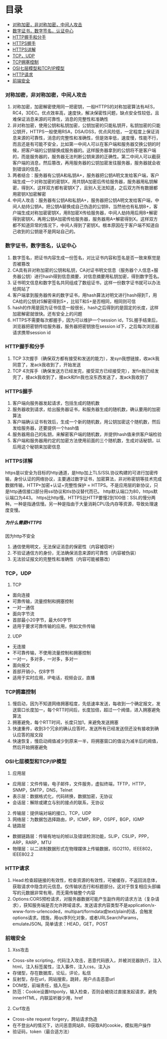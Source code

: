 # 目录
* [对称加密，非对称加密，中间人攻击](#对称加密，非对称加密，中间人攻击)
* [数字证书，数字签名，认证中心](#数字证书，数字签名，认证中心)
* [HTTP握手和分手](#HTTP握手和分手)
* [HTTPS握手](#HTTPS握手)
* [HTTPS详解](#HTTPS详解)
* [TCP，UDP](#TCP，UDP)
* [TCP拥塞控制](#TCP拥塞控制)
* [OSI七层模型和TCP/IP模型](#OSI七层模型和TCP/IP模型)
* [HTTP请求](#HTTP请求)
* [前端安全](#前端安全)


### 对称加密，非对称加密，中间人攻击
1. 对称加密，加密解密使用同一把密钥，一般HTTPS的对称加密算法有AES，RC4，3DEC。优点效率高，速度快，解决保密性问题，缺点安全性较低，且难保证消息来源的可靠性，消息的完整性和准确性
2. 非对称加密，使用公钥和私钥加密，公钥加密的只能私钥开，私钥加密的只能公钥开，HTTPS一般使用RSA，DSA/DSS，优点风险低，一定程度上保证消息来源的可靠性，消息的完整性和准确性，但是效率低，速度慢，性能不行，而且还是有可能不安全，比如第一中间人可以在客户端和服务器交换公钥的时候，把客户端的公钥替换成服务器的。这样服务器拿到的公钥将不是客户端的，而是服务器的，服务器无法判断公钥来源的正确性。第二中间人可以截获客户端的消息，然后篡改，再用服务器的公钥加密发往服务器，服务器就会收到错误的信息。
3. 两者结合：服务器有公钥A和私钥A+，服务器把公钥A明文发给客户端，客户端生成一个对称加密的密钥X，用共钥A加密后传给服务器，服务器用私钥解密，得到X，这样双方都有密钥X了，且别人无法知道，之后双方所有数据都用密钥X加密解密
4. 中间人攻击：服务器有公钥A和私钥A+，服务器把公钥A明文发给客户端，中间人劫持公钥A，把公钥A替换成自己伪造的公钥B，当然他也有私钥B+，客户端生成对称加密密钥X，用B加密X传给服务器，中间人劫持用后用B+解密得到密钥X，再用公钥A加密传给服务器，服务器用A+解密得到X。这样双方都不知道异常的情况下，中间人得到了密钥X。根本原因在于客户端不知道自己收到的公钥是不是网站自己的。

### 数字证书，数字签名，认证中心
1. 数字签名，把证书内容生成一份签名，对比证书内容和签名是否一致来察觉是否被篡改
2. CA具有非对称加密的公钥和私钥，CA对证书明文信息（服务器个人信息+服务器公钥）进行hash得到信息摘要，对信息摘要用私钥加密，得到数字签名。
3. 证书明文信息和数字签名共同组成了数组证书，这样一份数字证书就可以办法给网站了
4. 客户端拿到服务器传来的数字证书，用hash算法对明文进行hash得到T，用CA给的公钥对S解密得到S+，比较T和S+是否相同，相同则可信
5. hash的作用是因为证书信息一般很长，hash之后得到的是固定的长度，这样加密解密就很快。还有安全上的问题
6. HTTPS不需要每次都握手，因为可以维护一个session id，TSL握手结束后，浏览器把密钥传给服务器，服务器把密钥放在session id下，之后每次浏览器请求携带session id

### HTTP握手和分手
1. TCP 3次握手（确保双方都有接受和发送的能力），发syn我想链接，收ack我同意了，发ack我收到了，开始发送
2. TCP 4次挥手（确保发送方已经发完，接受双方已经接受完），发fin我已经发完了，接ack我收到了，接ack和fin我也没东西发送了，发ack我收到了

### HTTPS握手
1. 客户端向服务器发起请求，包括生成的随机数
2. 服务器收到请求，给出服务器证书，和服务器生成的随机数，确认要用的加密算法
3. 客户端确认证书有效后，生成一个新的随机数，用公钥加密这个随机数，然后发给服务器，还要提供一个hash值
4. 服务器用自己的私钥，来解密客户端的随机数，并提供hash值来供客户端检验
5. 客户端和服务器用约定的加密方法使用前面的三个随机数，生成对话秘钥，以后用这个秘钥来加密信息

### HTTPS详解
https是以安全为目标的http通道，是http加上TLS/SSL协议构建的可进行加密传输，身份认证的网络协议，主要通过数字证书，加密算法，非对称密钥等技术完成数据传输，HTTP+加密+认证+完整性保护 = HTTPS。不是应用层的新协议，只是http通信接口部分用ssl协议和tls协议替代而已。
http默认端口为80，https默认端口为443。
https比http慢。HTTPS比HTTP要慢2到100倍：SSL的慢分两种。一种是指通信慢。另一种是指由于大量消耗CPU及内存等资源，导致处理速度变慢。


##### 为什么需要HTTPS
因为http不安全
1. 通信使用明文，无法保证消息的保密性（内容被窃听）
2. 不验证通信方的身份，无法确保消息来源的可靠性（内容被伪装）
3. 无法验证报文的完整性和准确性（内容可能被篡改）

### TCP，UDP
1. TCP
* 面向连接
* 可靠传输，流量控制和拥塞控制
* 一对一通信
* 面向字节流
* 首部最小20字节，最大60字节
* 适用于要求可靠传输的应用，例如文件传输
2. UDP
* 无连接
* 不可靠传输，不使用流量控制和拥塞控制
* 一对一，多对多，一对多，多对一
* 面向报文
* 首部开销小，仅8字节
* 适用于实时应用，IP电话，视频会议，直播

### TCP拥塞控制
1. 慢启动，因为不知道网络拥塞程度，先低速率发送，每收到一个确定报文，发送窗口长度加一，每个RTT时间后，长度加倍，超过一个阀值，进入拥塞避免算法
2. 拥塞避免，每个RTT时间，长度只加1，来避免发送拥塞
3. 快速重传，收到3个冗余的确认应答时，发送所有已经发送但还没有接收到确认应答的报文段
4. 快速恢复，慢启动阀值减少到原来一半，将拥塞窗口的值设为减半后的阀值，然后开始拥塞避免


### OSI七层模型和TCP/IP模型
1. 应用层
* 应用层：文件传输，电子邮件，文件服务，虚拟终端，TFTP，HTTP，SNMP，SMTP，DNS，Telnet
* 表示层：数据格式化，代码转换，数据加密，无协议
* 会话层：解除或建立与别的接点的联系，无协议
2. 传输层：提供端对端的接口，TCP，UDP
3. 网络层：为数据包选择路由，IP，ICMP，RIP，OSPF，BGP，IGMP
4. 链路层
* 数据链路层：传输有地址的帧以及错误检测功能，SLIP，CSLIP，PPP，ARP，RARP，MTU
* 物理层：以二进制数据形式在物理媒体上传输数据，ISO2110，IEEE802，IEEE802.2

### HTTP请求
1. Head:检查超链接的有效性，检查资源的有效性，可被缓存，不返回消息体，获取请求中隐含的元信息。仅传输状态行和标题部分。这对于恢复相应头部编写的元数据非常有用，而无需传输整个内容
2. Options:CORS预检请求，对服务器数据可能产生副作用的请求方法（复杂请求），获知服务端是否允许跨域请求。发送请求内容类型不是application/x-www-form-urlencoded，multipart/formdata或text/plain的话，会触发options请求。措施，用qs序列化对象，或者URLSearchParams，emulateJSON。简单请求：HEAD，GET，POST

### 前端安全
1. Xss攻击
* Cross-site scripting，代码注入攻击，恶意代码嵌入，并被浏览器执行，注入html，注入标签属性，注入事件，注入css，注入js
* 存储型，存在数据库，论坛，评论，私信
* 反射型，存在url，网站搜索，跳转，用户点击恶意url
* DOM型，前端责任，插入在js
* 防范：Cookie设置httponly，输入检查，否则会被绕过直接发起请求，避免innerHTML，内联监听器少用，href
2. Csrf攻击
* Cross-site request forgery，跨站请求伪造
* 在不登出A的情况下，访问恶意网站B，B获取A的cookie，模拟用户操作
* 验证码，token（最合适方法）
